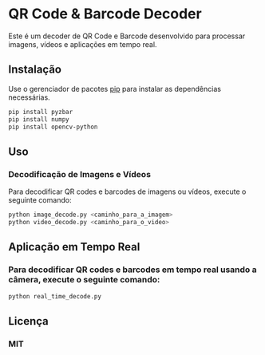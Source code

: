 # QR Code & Barcode Decoder

Este é um decoder de QR Code e Barcode desenvolvido para processar imagens, vídeos e aplicações em tempo real.

## Instalação

Use o gerenciador de pacotes [pip](https://pip.pypa.io/en/stable/) para instalar as dependências necessárias.

```bash
pip install pyzbar
pip install numpy
pip install opencv-python
```

## Uso
### Decodificação de Imagens e Vídeos
Para decodificar QR codes e barcodes de imagens ou vídeos, execute o seguinte comando:

```bash
python image_decode.py <caminho_para_a_imagem>
python video_decode.py <caminho_para_o_video>
```


## Aplicação em Tempo Real
### Para decodificar QR codes e barcodes em tempo real usando a câmera, execute o seguinte comando:

```bash
python real_time_decode.py
```

## Licença
### MIT
